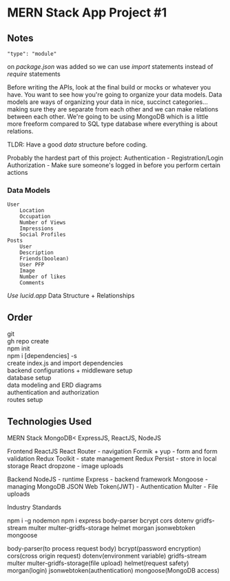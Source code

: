 # MERN Stack App Project #1

## Notes
    "type": "module" 
on *package.json* was added so we can use *import* statements instead of *require* statements

Before writing the APIs, look at the final build or mocks or whatever you have. You want to see how you're going to organize your data models. Data models are ways of organizing your data in nice, succinct categories... making sure they are separate from each other and we can make relations between each other. We're going to be using MongoDB which is a little more freeform compared to SQL type database where everything is about relations.

TLDR: Have a good *data* structure before coding.

Probably the hardest part of this project:
Authentication - Registration/Login
Authorization - Make sure someone's logged in before you perform certain actions

### Data Models
    User
        Location
        Occupation
        Number of Views
        Impressions
        Social Profiles
    Posts
        User
        Description
        Friends(boolean)
        User PFP
        Image
        Number of likes
        Comments

*Use lucid.app*
Data Structure + Relationships

## Order
git  
    gh repo create  
npm init  
npm i \[dependencies\] -s  
create index.js and import dependencies  
backend configurations + middleware setup  
database setup  
data modeling and ERD diagrams  
authentication and authorization  
routes setup  




## Technologies Used

MERN Stack
MongoDB< ExpressJS, ReactJS, NodeJS

Frontend
ReactJS
React Router - navigation
Formik + yup - form and form validation
Redux Toolkit - state management
Redux Persist - store in local storage
React dropzone - image uploads

Backend
NodeJS - runtime
Express - backend framework
Mongoose - managing MongoDB
JSON Web Token(JWT) - Authentication
Multer - File uploads

Industry Standards

npm i -g nodemon
npm i express body-parser bcrypt cors dotenv gridfs-stream multer multer-gridfs-storage helmet morgan jsonwebtoken mongoose

body-parser(to process request body)
bcrypt(password encryption)
cors(cross origin request)
dotenv(environment variable)
gridfs-stream multer multer-gridfs-storage(file upload)
helmet(request safety)
morgan(login)
jsonwebtoken(authentication)
mongoose(MongoDB access)